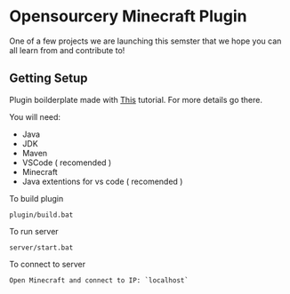 # Opensourcery Minecraft Plugin

One of a few projects we are launching this semster that we hope you can all learn from and contribute to!

## Getting Setup

Plugin boilderplate made with [This](https://www.spigotmc.org/wiki/creating-a-blank-spigot-plugin-in-vs-code/) tutorial. For more details go there.

You will need:

- Java
- JDK
- Maven
- VSCode ( recomended )
- Minecraft 
- Java extentions for vs code ( recomended )

To build plugin 
```
plugin/build.bat
```

To run server
```
server/start.bat
```

To connect to server
```
Open Minecraft and connect to IP: `localhost`
```
